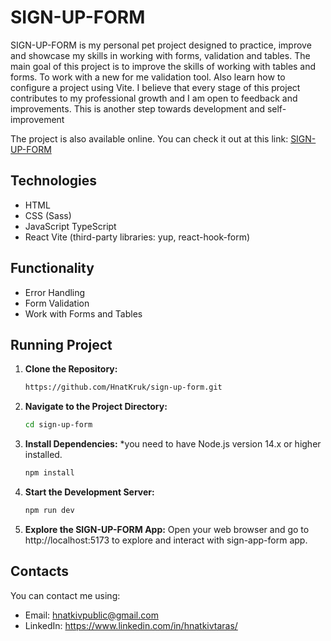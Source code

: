 # SIGN-UP-FORM
SIGN-UP-FORM is my personal pet project designed to practice, improve and showcase my skills in working with forms, validation and tables.
The main goal of this project is to improve the skills of working with tables and forms. To work with a new for me validation tool. Also learn how to configure a project using Vite.
I believe that every stage of this project contributes to my professional growth and I am open to feedback and improvements. This is another step towards development and self-improvement

The project is also available online. You can check it out at this link: <a href="https://hnatkruk.github.io/sign-up-form/" target="_blank">SIGN-UP-FORM</a>

## Technologies
- HTML
- CSS (Sass)
- JavaScript TypeScript
- React Vite (third-party libraries: yup, react-hook-form)

## Functionality
- Error Handling
- Form Validation
- Work with Forms and Tables

## Running Project
1. **Clone the Repository:**
   ```bash
   https://github.com/HnatKruk/sign-up-form.git
2. **Navigate to the Project Directory:**
    ```bash
   cd sign-up-form
3. **Install Dependencies:** *you need to have Node.js version 14.x or higher installed.
    ```bash
   npm install
4. **Start the Development Server:**
    ```bash
   npm run dev
5. **Explore the SIGN-UP-FORM App:**
Open your web browser and go to http://localhost:5173 to explore and interact with sign-app-form app.
## Contacts
You can contact me using:
- Email: hnatkivpublic@gmail.com
- LinkedIn: <a href="https://www.linkedin.com/in/hnatkivtaras/" target="_blank">https://www.linkedin.com/in/hnatkivtaras/</a>
